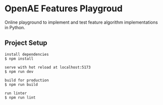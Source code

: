 # OpenAE Features Playgroud

Online playground to implement and test feature algorithm implementations in Python.

## Project Setup

```shell
install dependencies
$ npm install

serve with hot reload at localhost:5173
$ npm run dev

build for production
$ npm run build

run linter
$ npm run lint
```
